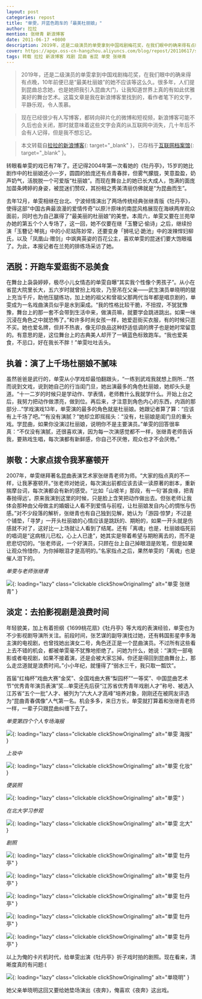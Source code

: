 ```yaml
---
layout: post
categories: repost
title: "单雯，开蓝色跑车的「最美杜丽娘」"
author: 拉拉
mention: 张继青 新浪博客
date: 2011-06-17 +0800
description: 2019年，还是二级演员的单雯拿到中国戏剧梅花奖，在我们眼中的确来得有点晚，10年前便已是“最美杜丽娘”的她不应该等这么久。很多年，人们提到昆曲总念她，也是她把我引入昆曲大门，让我知道世界上真的有如此优雅美好的舞台艺术。
cover: https://apqx.oss-cn-hangzhou.aliyuncs.com/blog/repost/20110617/shanwen_zhangjiqing_thumb.jpg
tags: 转载 拉拉 新浪博客 戏剧 昆曲 省昆 单雯 张继青
---
```




> 2019年，还是二级演员的单雯拿到中国戏剧梅花奖，在我们眼中的确来得有点晚，10年前便已是“最美杜丽娘”的她不应该等这么久。很多年，人们提到昆曲总念她，也是她把我引入昆曲大门，让我知道世界上真的有如此优雅美好的舞台艺术。这篇文章是我在新浪博客里找到的，看作者笔下的文字，平静乐观，令人羡慕。

> 现在已经很少有人写博客，都转向碎片化的微博和短视频，新浪博客可能不久后也会关闭，那时就意味着这些文字会真的从互联网中消失，几十年后不会有人记得，但是我不想忘记。

> 本文转载自[拉拉的新浪博客](http://blog.sina.com.cn/s/blog_4bd5d131010189b3.html){: target="_blank" }，已存档于[互联网档案馆](https://web.archive.org/web/20190702224408/http://blog.sina.com.cn/s/blog_4bd5d131010189b3.html){: target="_blank" }。

转眼看单雯的戏已有7年了。还记得2004年第一次看她的《牡丹亭》，15岁的她比剧作中的杜丽娘还小一岁，圆圆的脸庞还有点青春胖，但雾气朦胧，笑意盈盈，奶声奶气，活脱脱一个可爱版“杜丽娘”。而现在舞台上的她已长大成人，饱满的面庞加苗条娉婷的身姿，被昆迷们赞叹，其扮相之秀美清丽仿佛就是“为昆曲而生”。

去年12月，单雯相继在台北、宁波倾情演出了两场传统经典张继青版《牡丹亭》，使得这部“中国古典最浪漫的爱情传奇”以原汁原味的南昆风格展现在海峡两岸观众面前，同时也为自己赢得了“最美丽的杜丽娘”的美誉。本周六，单雯又要在兰苑举办她的第五个个人专场了，这一回，她不仅要在继「玉簪记·偷诗」之后，继续扮演「玉簪记·琴挑」中的小尼姑陈妙常，还要变身「狮吼记·跪池」中的泼辣悍妇柳氏，以及「凤凰山·赠剑」中飒爽英姿的百花公主，喜欢单雯的昆迷们要大饱眼福了。为此，本报记者在兰苑的排练场采访了她。

## 洒脱：开跑车爱逛街不忌美食

在舞台上袅袅婷婷，极尽小儿女情态的单雯自曝“其实我个性像个男孩子”。从小在省昆大院里长大，五六岁时就曾扮上戏妆，乃至吊在父亲——武生演员单晓明的腿上充当千斤，助他压腿练功，加上她的祖父和曾祖父那两代当年都是唱京剧的，单雯成为一名戏曲演员似乎是水到渠成。“我的性格比较干脆，不扭捏，不犹犹豫豫，舞台上的那一套不会带到生活中来，做演员嘛，就要学会跳进跳出。如果一味沉浸在角色之中就恐怖了。”和许多时尚女孩一样，她爱逛街买衣服，有的时候只逛不买。她也爱名牌，但并不热衷，像无印良品这种舒适低调的牌子也是她时常留意的。有意思的是，这位舞台上的古典美人却开了一辆蓝色标致跑车。“我也爱美食，不忌口，好在我长不胖！”单雯吐吐舌头。

## 执着：演了上千场杜丽娘不腻味

虽然爸爸是武行的，单雯从小学戏却最怕翻跟头，“一练到武戏我就想上厕所...”然而说到文戏，说到她自己的行当闺门旦，她出演最多的角色杜丽娘，她却头头是道。“十一二岁的时候只是学动作、学表情，老师教什么我就学什么。开始上台之后，我努力把动作做漂亮，做到位。再后来，才注意到角色内心的东西，内涵的那部分...”学戏演戏13年，单雯演的最多的角色就是杜丽娘。她跟记者算了算：“应该有上千场了吧。”“有没有演腻？”她却立即摇摇头：“没有，杜丽娘是闺门旦的重头戏。学昆曲，如果你没演过杜丽娘，说明你不是主要演员。”单雯的回答很率真：“不仅没有演腻，还很喜欢演，因为每一次演感觉都不一样，张继青老师告诉我，要熟戏生唱，每次演都有新鲜感，你自己不厌倦，观众也才不会厌倦。”

## 崇敬：大家点拨令我茅塞顿开

2007年，单雯继拜著名昆曲表演艺术家张继青老师为师。“大家的指点真的不一样，让我茅塞顿开。”张老师对她说，每次演出前都应该去读一读原著的剧本，重新揣摩台词，每次演都会有新的感受。“比如「山坡羊」那段，有一句‘甚良缘，把青春抛得远’。原来我演到这里的时候，只是脸上含笑把动作做出去。但张老师让我体会那种由父母做主的婚姻让人看不到爱情与前程，让杜丽娘发自内心的惆怅与伤感。”对不少段落的解析，张继青也有自己独到见解，她认为「游园·惊梦」不过是个铺垫，「寻梦」一开头杜丽娘的心情应该是跳跃的、期盼的，如果一开头就是伤感就不对了，这好比一上场就让人看到了结尾。还有「离魂」也是，杜丽娘临死前的唱词是“这病根儿已松，心上人已逢”，她其实是带着希望与期盼离去的，而不是悲悲切切的。“张老师说，一个好演员，只顾在台上自己掉眼泪是败笔，但是如果让观众怜惜你，为你掉眼泪才是高明的。”名家指点之后，果然单雯的「离魂」也是催人泪下的。

*单雯与老师张继青*

![](https://apqx.oss-cn-hangzhou.aliyuncs.com/blog/repost/20110617/shanwen_zhangjiqing_thumb.jpg){: loading="lazy" class="clickable clickShowOriginalImg" alt="单雯 张继青" }

## 淡定：去拍影视剧是浪费时间

年轻貌美，加上有着担纲《1699桃花扇》《牡丹亭》等大戏的表演经验，单雯也为不少影视剧导演所关注。前段时间，张艺谋的副导演找过她，还有韩国影星李多海主演的电视剧，也曾找她出演女二号，角色还正是一个昆曲演员。不过所有这些看上去不错的机会，都被单雯毫不犹豫地拒绝了。问她为什么，她说：“演完一部电影或者电视剧，如果不接着演，还是会被大家忘掉。你还是得回到昆曲舞台上，那么走岔道就是浪费时间。”小小年纪，就懂得了“弱水三千，我只取一瓢饮”。

首届“红梅杯”戏曲大赛“金奖”、全国戏曲大赛“梨园杯”“一等奖”、中国昆曲艺术节“优秀青年演员表演”奖...单雯还先后获“江苏省优秀青年戏剧人才”称号、被选入江苏省“五个一批”人才、被列为“六大人才高峰”培养对象，刚刚还在被网友评选为“昆曲青春偶像”人气第一名。机会多多，来日方长，单雯就打算着和张继青老师一样，一辈子只跟昆曲纠缠下去了。

*单雯第四个个人专场海报*

![](https://apqx.oss-cn-hangzhou.aliyuncs.com/blog/repost/20110617/shanwen_haibao_thumb.jpg){: loading="lazy" class="clickable clickShowOriginalImg" alt="单雯 海报" }

*上妆中*

![](https://apqx.oss-cn-hangzhou.aliyuncs.com/blog/repost/20110617/shanwen_huazhuang_thumb.jpg){: loading="lazy" class="clickable clickShowOriginalImg" alt="单雯 化妆" }

*便装照*

![](https://apqx.oss-cn-hangzhou.aliyuncs.com/blog/repost/20110617/shanwen_01_thumb.jpg){: loading="lazy" class="clickable clickShowOriginalImg" alt="单雯" }

*在北大学习参观*

![](https://apqx.oss-cn-hangzhou.aliyuncs.com/blog/repost/20110617/shanwen_02_thumb.jpg){: loading="lazy" class="clickable clickShowOriginalImg" alt="单雯 北大" }

*剧照*

![](https://apqx.oss-cn-hangzhou.aliyuncs.com/blog/repost/20110617/shanwen_mudanting_mingpan_02.jpg){: loading="lazy" class="clickable clickShowOriginalImg" alt="单雯 牡丹亭" }

![](https://apqx.oss-cn-hangzhou.aliyuncs.com/blog/repost/20110617/shanwen_mudanting_mingshi.jpg){: loading="lazy" class="clickable clickShowOriginalImg" alt="单雯 牡丹亭" }

![](https://apqx.oss-cn-hangzhou.aliyuncs.com/blog/repost/20110617/shanwen_mudanting_mingpan_01.jpg){: loading="lazy" class="clickable clickShowOriginalImg" alt="单雯 牡丹亭" }

![](https://apqx.oss-cn-hangzhou.aliyuncs.com/blog/repost/20110617/shanwen_mudanting_lihun_01.jpg){: loading="lazy" class="clickable clickShowOriginalImg" alt="单雯 牡丹亭" }

![](https://apqx.oss-cn-hangzhou.aliyuncs.com/blog/repost/20110617/shanwen_mudanting_lihun_02.jpg){: loading="lazy" class="clickable clickShowOriginalImg" alt="单雯 牡丹亭" }

以上为俺的卡片机时代，给单雯出演《牡丹亭》折子戏时拍的剧照。现在看来，清晰度真的有问题:(

![](https://apqx.oss-cn-hangzhou.aliyuncs.com/blog/repost/20110617/shanxiaoming.jpg){: loading="lazy" class="clickable clickShowOriginalImg" alt="单晓明" }

她父亲单晓明这回又要给她垫场演出《夜奔》，俺喜欢《夜奔》这出戏。